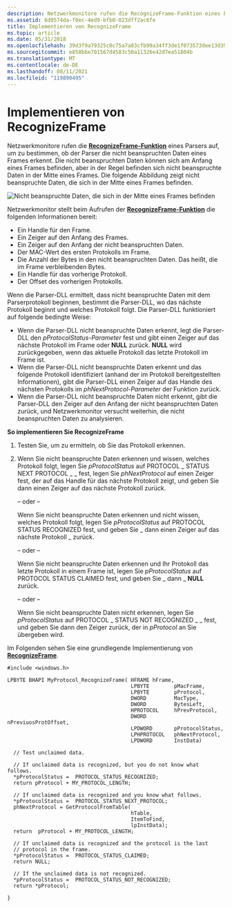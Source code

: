 ```yaml
---
description: Netzwerkmonitore rufen die RecognizeFrame-Funktion eines Parsers auf, um zu bestimmen, ob der Parser die nicht beanspruchten Daten eines Frames erkennt.
ms.assetid: 6d0574da-f0ec-4ed9-bfb0-023dff2ac6fe
title: Implementieren von RecognizeFrame
ms.topic: article
ms.date: 05/31/2018
ms.openlocfilehash: 39d3f9a79325c0c75a7a83cfb99a34ff3de1f073573dee13d39a846b575f6285
ms.sourcegitcommit: e858bbe701567d4583c50a11326e42d7ea51804b
ms.translationtype: MT
ms.contentlocale: de-DE
ms.lasthandoff: 08/11/2021
ms.locfileid: "119890495"
---
```

# <a name="implementing-recognizeframe"></a>Implementieren von RecognizeFrame

Netzwerkmonitore rufen die [**RecognizeFrame-Funktion**](recognizeframe.md) eines Parsers auf, um zu bestimmen, ob der Parser die nicht beanspruchten Daten eines Frames erkennt. Die nicht beanspruchten Daten können sich am Anfang eines Frames befinden, aber in der Regel befinden sich nicht beanspruchte Daten in der Mitte eines Frames. Die folgende Abbildung zeigt nicht beanspruchte Daten, die sich in der Mitte eines Frames befinden.

![Nicht beanspruchte Daten, die sich in der Mitte eines Frames befinden](images/recognizeframe1.png)

Netzwerkmonitor stellt beim Aufrufen der [**RecognizeFrame-Funktion**](recognizeframe.md) die folgenden Informationen bereit:

-   Ein Handle für den Frame.
-   Ein Zeiger auf den Anfang des Frames.
-   Ein Zeiger auf den Anfang der nicht beanspruchten Daten.
-   Der MAC-Wert des ersten Protokolls im Frame.
-   Die Anzahl der Bytes in den nicht beanspruchten Daten. Das heißt, die im Frame verbleibenden Bytes.
-   Ein Handle für das vorherige Protokoll.
-   Der Offset des vorherigen Protokolls.

Wenn die Parser-DLL ermittelt, dass nicht beanspruchte Daten mit dem Parserprotokoll beginnen, bestimmt die Parser-DLL, wo das nächste Protokoll beginnt und welches Protokoll folgt. Die Parser-DLL funktioniert auf folgende bedingte Weise:

-   Wenn die Parser-DLL nicht beanspruchte Daten erkennt, legt die Parser-DLL den *pProtocolStatus-Parameter* fest und gibt einen Zeiger auf das nächste Protokoll im Frame oder **NULL** zurück. **NULL** wird zurückgegeben, wenn das aktuelle Protokoll das letzte Protokoll im Frame ist.
-   Wenn die Parser-DLL nicht beanspruchte Daten erkennt und das folgende Protokoll identifiziert (anhand der im Protokoll bereitgestellten Informationen), gibt die Parser-DLL einen Zeiger auf das Handle des nächsten Protokolls im *phNextProtocol-Parameter* der Funktion zurück.
-   Wenn die Parser-DLL nicht beanspruchte Daten nicht erkennt, gibt die Parser-DLL den Zeiger auf den Anfang der nicht beanspruchten Daten zurück, und Netzwerkmonitor versucht weiterhin, die nicht beanspruchten Daten zu analysieren.

**So implementieren Sie RecognizeFrame**

1.  Testen Sie, um zu ermitteln, ob Sie das Protokoll erkennen.
2.  Wenn Sie nicht beanspruchte Daten erkennen und wissen, welches Protokoll folgt, legen Sie *pProtocolStatus* auf PROTOCOL \_ STATUS NEXT PROTOCOL \_ \_ fest, legen Sie *phNextProtocol* auf einen Zeiger fest, der auf das Handle für das nächste Protokoll zeigt, und geben Sie dann einen Zeiger auf das nächste Protokoll zurück.

    – oder –

    Wenn Sie nicht beanspruchte Daten erkennen und nicht wissen, welches Protokoll folgt, legen Sie *pProtocolStatus* auf PROTOCOL STATUS RECOGNIZED fest, und geben Sie \_ dann einen Zeiger auf das nächste Protokoll \_ zurück.

    – oder –

    Wenn Sie nicht beanspruchte Daten erkennen und Ihr Protokoll das letzte Protokoll in einem Frame ist, legen Sie *pProtocolStatus* auf PROTOCOL STATUS CLAIMED fest, und geben Sie \_ dann \_ **NULL** zurück.

    – oder –

    Wenn Sie nicht beanspruchte Daten nicht erkennen, legen Sie *pProtocolStatus* auf PROTOCOL \_ STATUS NOT RECOGNIZED \_ \_ fest, und geben Sie dann den Zeiger zurück, der in *pProtocol* an Sie übergeben wird.

Im Folgenden sehen Sie eine grundlegende Implementierung von [**RecognizeFrame**](recognizeframe.md).

``` syntax
#include <windows.h>

LPBYTE BHAPI MyProtocol_RecognizeFrame( HFRAME hFrame,
                                        LPBYTE        pMacFrame,
                                        LPBYTE        pProtocol,
                                        DWORD         MacType,
                                        DWORD         BytesLeft,
                                        HPROTOCOL     hPrevProtocol,
                                        DWORD         nPreviuosProtOffset,
                                        LPDWORD       pProtocolStatus,
                                        LPHPROTOCOL   phNextProtocol,
                                        LPDWORD       InstData)
  
  // Test unclaimed data. 
  
  // If unclaimed data is recognized, but you do not know what follows.
  *pProtocolStatus =  PROTOCOL_STATUS_RECOGNIZED;
  return pProtocol + MY_PROTOCOL_LENGTH;
  
  // If unclaimed data is recognized and you know what follows.
  *pProtocolStatus =  PROTOCOL_STATUS_NEXT_PROTOCOL;
  phNextProtocol = GetProtocolFromTable(
                                        hTable,
                                        ItemToFind,
                                        lpInstData);
  return  pProtocol + MY_PROTOCOL_LENGTH;
  
  // If unclaimed data is recognized and the protocol is the last 
  // protocol in the frame.
  *pProtocolStatus =  PROTOCOL_STATUS_CLAIMED;
  return NULL;
  
  // If the unclaimed data is not recognized.
  *pProtocolStatus =  PROTOCOL_STATUS_NOT_RECOGNIZED;
  return *pProtocol;

}
```

 

 



